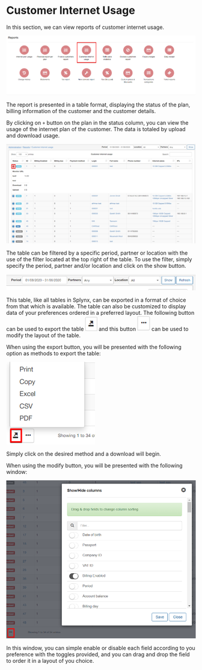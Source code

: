 Customer Internet Usage
==================
In this section, we can view reports of customer internet usage.

![Customer Internet Usage](1.png)

The report is presented in a table format, displaying the status of the plan, billing information of the customer and the customer details.

By clicking on `+` button on the plan in the status column, you can view the usage of the internet plan of the customer. The data is totaled by upload and download usage.

![Customer Internet Usage](2.png)

The table can be filtered by a specific period, partner or location with the use of the filter located at the top right of the table. To use the filter, simply specify the period, partner and/or location and click on the show button.

![Filter](filter.png)

This table, like all tables in Splynx, can be exported in a format of choice from that which is available. The table can also be customized to display data of your preferences ordered in a preferred layout. The following button can be used to export the table ![export](export.png) and this button ![modify](modify.png) can be used to modify the layout of the table.

When using the export button, you will be presented with the following option as methods to export the table:

![Export](export1.png)

Simply click on the desired method and a download will begin.

When using the modify button, you will be presented with the following window:

![modify](modify1.png)

In this window, you can simple enable or disable each field according to you preference with the toggles provided, and you can drag and drop the field to order it in a layout of you choice.
